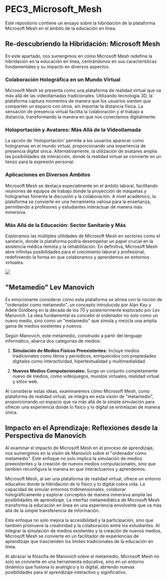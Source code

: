 # PEC3_Microsoft_Mesh
Este repositorio contiene un ensayo sobre la hibridación de la plataforma Microsoft Mesh en el ámbito de la educación en línea. 
## Re-descubriendo la Hibridación: Microsoft Mesh

En este apartado, nos sumergimos en cómo Microsoft Mesh redefine la hibridación en la educación en línea, centrándonos en sus características fundamentales y su impacto en diversos aspectos.

### Colaboración Holográfica en un Mundo Virtual

Microsoft Mesh se presenta como una plataforma de realidad virtual que va más allá de las videollamadas tradicionales. Utilizando tecnología 3D, la plataforma captura momentos de manera que los usuarios sienten que comparten un espacio con otros, sin importar la distancia física. La sensación de presencia virtual facilita la colaboración y el trabajo a distancia, transformando la manera en que nos conectamos digitalmente.

### Holoportación y Avatares: Más Allá de la Videollamada

La opción de 'Holoportación' permite a los usuarios aparecer como hologramas en el mundo virtual, proporcionando una experiencia de presencia digital única. Alternativamente, la utilización de avatares amplía las posibilidades de interacción, donde la realidad virtual se convierte en un lienzo para la expresión personal.

### Aplicaciones en Diversos Ámbitos

Microsoft Mesh se destaca especialmente en el ámbito laboral, facilitando reuniones de equipos de trabajo donde la proyección de maquetas y hologramas fomenta la discusión y la colaboración. A nivel académico, la plataforma se convierte en una herramienta valiosa para la enseñanza, permitiendo a profesores y estudiantes interactuar de manera más inmersiva.

### Más Allá de la Educación: Sector Sanitario y Más

Exploramos las múltiples utilidades de Microsoft Mesh en sectores como el sanitario, donde la plataforma podría desempeñar un papel crucial en la asistencia médica remota y la rehabilitación. En definitiva, Microsoft Mesh abre infinitas posibilidades para el crecimiento laboral y profesional, redefiniendo la forma en que colaboramos y aprendemos en entornos virtuales.

[![](https://markdown-videos.deta.dev/youtube/Microsoft)](https://youtu.be/Jd2GK0qDtRg?si=kCHMwnBBtD1QNT70)

## "Metamedio" Lev Manovich

Es emocionante considerar cómo esta plataforma se alinea con la noción de "ordenador como metamedio", un concepto introducido por Alan Kay y Adele Goldberg en la década de los 70 y posteriormente explorado por Lev Manovich. La idea fundamental es concebir el ordenador no solo como un nuevo medio, sino como un "metamedio" que simula y mezcla una amplia gama de medios existentes y nuevos.

Según Manovich, este metamedio, construido a partir del lenguaje informático, abarca dos categorías de medios:

1. **Simulación de Medios Físicos Preexistentes:** Incluye medios tradicionales como libros y periódicos, enriquecidos con propiedades digitales como interactividad, hipertextualidad y multimedialidad.

2. **Nuevos Medios Computacionales:** Surge un conjunto completamente nuevo de medios, como videojuegos, mundos virtuales, realidad virtual y sitios web.

Al considerar estas ideas, examinaremos cómo Microsoft Mesh, como plataforma de realidad virtual, se integra en esta visión de "metamedio", proporcionando un espacio que va más allá de la simple simulación para ofrecer una experiencia donde lo físico y lo digital se entrelazan de manera única.

## Impacto en el Aprendizaje: Reflexiones desde la Perspectiva de Manovich

Al examinar el impacto de Microsoft Mesh en el proceso de aprendizaje, nos sumergimos en la visión de Manovich sobre el "ordenador como metamedio". Este enfoque no solo implica la simulación de medios preexistentes y la creación de nuevos medios computacionales, sino que también reconfigura la manera en que interactuamos y aprendemos.

Microsoft Mesh, al ser una plataforma de realidad virtual, ofrece un entorno educativo donde la hibridación de lo físico y lo digital cobra vida. La capacidad de simular entornos tridimensionales, colaborar holográficamente y explorar conceptos de manera inmersiva amplía las posibilidades de aprendizaje. La interfaz metamediática de Microsoft Mesh transforma la educación en línea en una experiencia envolvente que va más allá de la simple transferencia de información.

Este enfoque no solo mejora la accesibilidad y la participación, sino que también promueve la creatividad y la colaboración entre los estudiantes. Al integrar la simulación de medios existentes y la creación de nuevos medios, Microsoft Mesh se convierte en un facilitador de experiencias de aprendizaje que trascienden los límites tradicionales de la educación en línea.

Al abrazar la filosofía de Manovich sobre el metamedio, Microsoft Mesh no solo se convierte en una herramienta educativa, sino en un entorno dinámico que fusiona lo analógico y lo digital, abriendo nuevas posibilidades para el aprendizaje interactivo y significativo.
